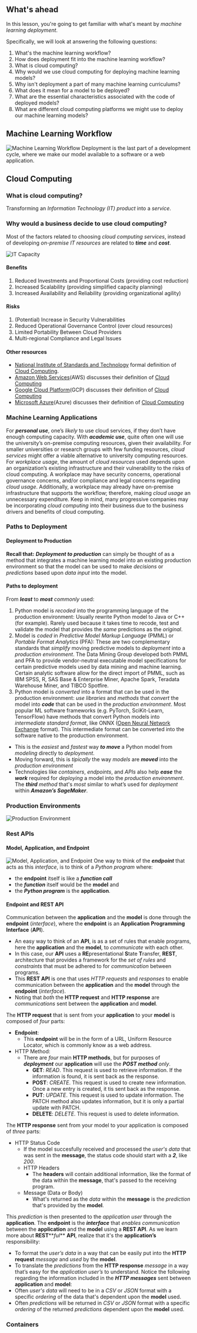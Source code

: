 ## What's ahead
In this lesson, you're going to get familiar with what's meant by _machine learning deployment_.

Specifically, we will look at answering the following questions:

1. What's the machine learning workflow?
2. How does deployment fit into the machine learning workflow?
3. What is cloud computing?
4. Why would we use cloud computing for deploying machine learning models?
5. Why isn't deployment a part of many machine learning curriculums?
6. What does it mean for a model to be deployed?
7. What are the essential characteristics associated with the code of deployed models?
8. What are different cloud computing platforms we might use to deploy our machine learning models?

## Machine Learning Workflow
![Machine Learning Workflow](./images/ml_workflow.png)
Deployment is the last part of a development cycle, where we make our model available to a software or a web application.


## Cloud Computing
### What is cloud computing?
Transforming an _Information Technology (IT) product_ into a _service_.

### Why would a business decide to use cloud computing?
Most of the factors related to choosing _cloud computing services_, instead of developing _on-premise IT resources_ are related to **_time_** and **_cost_**.

![IT Capacity](./images/capacity.png)
#### Benefits
1. Reduced Investments and Proportional Costs (providing cost reduction)
2. Increased Scalability (providing simplified capacity planning)
3. Increased Availability and Reliability (providing organizational agility)
#### Risks
1. (Potential) Increase in Security Vulnerabilities
2. Reduced Operational Governance Control (over cloud resources)
3. Limited Portability Between Cloud Providers
4. Multi-regional Compliance and Legal Issues
#### Other resources
- [National Institute of Standards and Technology](https://www.nist.gov/) formal definition of [Cloud Computing](https://csrc.nist.gov/publications/detail/sp/800-145/final).
- [Amazon Web Services](https://aws.amazon.com/)(AWS) discusses their definition of [Cloud Computing](https://aws.amazon.com/what-is-cloud-computing/)
- [Google Cloud Platform](https://cloud.google.com/)(GCP) discusses their definition of [Cloud Computing](https://cloud.google.com/what-is-cloud-computing/)
- [Microsoft Azure](https://azure.microsoft.com/en-us/)(Azure) discusses their definition of [Cloud Computing](https://azure.microsoft.com/en-us/overview/what-is-cloud-computing/)

### Machine Learning Applications
For **_personal use_**, one’s _likely_ to use cloud services, if they don’t have enough computing capacity.
With **_academic use_**, quite often one will use the university’s on-premise computing resources, given their availability. For smaller universities or research groups with few funding resources, _cloud services_ might offer a viable alternative to university computing resources.
For *_workplace usage_*, the amount of _cloud resources_ used depends upon an organization’s existing infrastructure and their vulnerability to the risks of cloud computing. A workplace may have security concerns, operational governance concerns, and/or compliance and legal concerns regarding _cloud usage_. Additionally, a workplace may already have on-premise infrastructure that supports the workflow; therefore, making _cloud usage_ an unnecessary expenditure. Keep in mind, many progressive companies may be incorporating _cloud computing_ into their business due to the business drivers and benefits of cloud computing.

### Paths to Deployment
#### Deployment to Production
**Recall that:**
**_Deployment to production_** can simply be thought of as a method that integrates a machine learning model into an existing production environment so that the model can be used to make _decisions_ or _predictions_ based upon _data input_ into the model.
#### Paths to deployment
From **_least_** to **_most_** _commonly_ used:
1. Python model is _recoded_ into the programming language of the production environment: Usually rewrite Python model to Java or C++ (for example). Rarely used because it takes time to recode, test and validate the model that provides the _same_ predictions as the _original_.
2. Model is _coded_ in _Predictive Model Markup Language_ (PMML) or _Portable Format Analytics_ (PFA): These are two complementary standards that _simplify_ moving predictive models to _deployment_ into a _production environment_. The Data Mining Group developed both PMML and PFA to provide vendor-neutral executable model specifications for certain predictive models used by data mining and machine learning. Certain analytic software allow for the direct import of PMML, such as IBM SPSS, R, SAS Base & Enterprise Miner, Apache Spark, Teradata Warehouse Miner, and TIBCO Spotfire.
3. Python model is _converted_ into a format that can be used in the production environment: _use libraries_ and _methods_ that _convert_ the model into **_code_** that can be used in the _production environment_. Most popular ML software frameworks (e.g. PyTorch, SciKit-Learn, TensorFlow) have methods that convert Python models into _intermediate standard format_, like ONNX ([Open Neural Network Exchange](https://onnx.ai/) format). This intermediate format can be converted into the software native to the production environment.
  - This is the _easiest_ and _fastest_ way **_to move_** a Python model from _modeling_ directly to _deployment_.
  - Moving forward, this is _tipically_ the way _models_ are **_moved_** into the _production environment_
  - Technologies like _containers_, _endpoints_, and _APIs_ also help **_ease_** the **_work_** required for _deploying_ a model into the _production environment_.
The **_third_** _method_ that's _most_ similar to what’s used for _deployment_ within **_Amazon’s SageMaker_**.

### Production Environments
![Production Environment](./images/production_enviromnent.png)

### Rest APIs
#### Model, Application, and Endpoint
![Model, Application, and Endpoint](./images/model_application_endpoint.png)
One way to think of the **_endpoint_** that acts as this _interface_, is to think of a _Python program_ where:
- the **endpoint** itself is like a **_function call_**
- the **_function_** itself would be the **model** and
- the **_Python program_** is the **application**.

#### Endpoint and REST API
Communication between the **application** and the **model** is done through the **endpoint** (_interface_), where the **endpoint** is an **Application Programming Interface** (**API**).
- An easy way to think of an **API**, is as a set of rules that enable programs, here the **application** and the **model**, to _communicate_ with each other.
- In this case, our **API** uses a **RE**presentational **S**tate **T**ransfer, **REST**, architecture that provides a framework for the _set of rules_ and _constraints_ that must be adhered to for _communication_ between programs.
- This **REST API** is one that uses _HTTP requests_ and _responses_ to enable communication between the **application** and the **model** through the **endpoint** (_interface_).
- Noting that _both_ the **HTTP request** and **HTTP response** are _communications_ sent between the **application** and **model**.

The **HTTP request** that is sent from your **application** to your **model** is composed of _four_ parts:
- **Endpoint**:
  - This **endpoint** will be in the form of a URL, Uniform Resource Locator, which is commonly know as a web address.
- HTTP Method:
  - There are _four_ main **HTTP methods**, but for purposes of **_deployment_** our **application** will use the **_POST method_** _only_.
    - **GET**: _READ_. This request is used to retrieve information. If the information is found, it is sent back as the response.
    - **POST**: _CREATE_. This request is used to create new information. Once a new entry is created, it tis sent back as the response.
    - **PUT**: _UPDATE_. This request is used to update information. The PATCH method also updates information, but it is only a partial update with PATCH.
    - **DELETE**: _DELETE_. This request is used to delete information.

The **HTTP response** sent from your model to your application is composed of _three_ parts:
- HTTP Status Code
  - If the model succesfully received and processed the _user's data_ that was sent in the **message**, the status code should start with a **_2_**, like _200_.
  - HTTP Headers
    - The **headers** will contain additional information, like the format of the data within the **message**, that's passed to the receiving program.
  - Message (Data or Body)
    - What's returned as the _data_ within the **message** is the _prediction_ that's provided by the **model**.

This _prediction_ is then presented to the _application user_ through the **application**. The **endpoint** is the **_interface_** that _enables communication_ between the **application** and the **model** using a **REST API**.
As we learn more about **REST****_ful_** **API**, realize that it's the **application’s** responsibility:
  - To format the _user’s data_ in a way that can be easily put into the **HTTP request** _message_ and _used_ by the **model**.
  - To translate the _predictions_ from the **HTTP response** _message_ in a way that’s easy for the _application user’s_ to understand.
Notice the following regarding the information included in the **_HTTP messages_** sent between **application** and **model**:
  - Often _user's data_ will need to be in a _CSV_ or _JSON_ format with a specific _ordering_ of the data that's dependent upon the **model** used.
  - Often _predictions_ will be returned in _CSV_ or _JSON_ format with a specific _ordering_ of the returned _predictions_ dependent upon the **model** used.

### Containers
